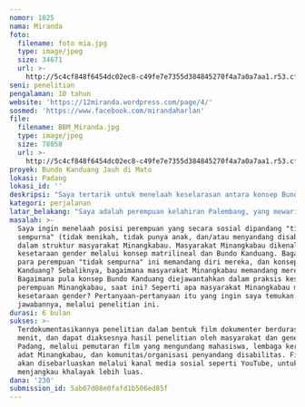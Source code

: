```yaml
---
nomor: 1025
nama: Miranda
foto:
  filename: foto mia.jpg
  type: image/jpeg
  size: 34671
  url: >-
    http://5c4cf848f6454dc02ec8-c49fe7e7355d384845270f4a7a0a7aa1.r53.cf2.rackcdn.com/4fa38b46-1601-4c76-8830-f26747ac1e49/foto%20mia.jpg
seni: penelitian
pengalaman: 10 tahun
website: 'https://12miranda.wordpress.com/page/4/'
sosmed: 'https://www.facebook.com/mirandaharlan'
file:
  filename: BBM_Miranda.jpg
  type: image/jpeg
  size: 78058
  url: >-
    http://5c4cf848f6454dc02ec8-c49fe7e7355d384845270f4a7a0a7aa1.r53.cf2.rackcdn.com/a1601d62-6aaa-4359-8c5d-6a8eba090551/BBM_Miranda.jpg
proyek: Bundo Kanduang Jauh di Mato
lokasi: Padang
lokasi_id: ''
deskripsi: "Saya tertarik untuk menelaah keselarasan antara konsep Bundo Kanduang dan matrilineal yang dianut masyarakat Padang, dengan praksis keseharian perempuan Padang. Dalam penelitian ini, saya ingin mencari tahu, sejauh mana masyarakat Padang mengejawantahkan konsep kesetaraan gender, terutama menyangkut perempuan-perempuan yang secara sosial dipandang \"tidak sempurna\" (tidak menikah, tidak punya anak, atau menyandang disabilitas). Bagaimana pula para perempuan dengan pilihan dan kebutuhan yang spesifik ini dipandang, diterima, dan ditempatkan dalam suku mereka, dan dalam struktur masyarakat Minangkabau secara luas. \r\nAlur proyek terdiri dari proses penelitian literer, penelitian lapangan dengan melakukan perjalanan ke Padang dan berkolaborasi dengan periset lokal, proses mendokumentasikan hasil penelitian (produksi video), proses editing, dan finalisasi video dokumenter. Hasil penelitian ini diproyeksikan untuk diputar di hadapan khalayak Padang, dengan membuka ruang diskusi.\r\nMelalui proyek ini pula, saya berharap dapat melihat ulang diri saya dalam konteks kekaryaan. Meski dunia yang sesungguhnya saya geluti adalah tulis-menulis, sudah sejak lama saya ingin membuat karya dalam bentuk video dokumenter. Media audio-visual cenderung lebih mudah diterima oleh berbagai kalangan, ketimbang buku atau dokumentasi tertulis lainnya. Hibah ini menantang saya untuk mewujudkannya."
kategori: perjalanan
latar_belakang: "Saya adalah perempuan kelahiran Palembang, yang mewarisi darah Padang dari kakek dan ayah saya. Dalam keluarga besar saya dari garis ibu, perempuan hampir selalu menempati posisi dominan, terutama sebagai perekat silaturahim dan tempat bertanya dalam mengambil keputusan. Di sisi lain, saya tak pernah tinggal lama di Sumatera. Sedemikian berjaraknya saya dengan asal-usul, sehingga saya selalu menahbiskan diri sebagai orang Jawa. Namun, matrilineal adalah kata yang sejak lama sudah 'nyangkut dan mengganggu benak saya.\r\nDari sejumlah referensi permukaan yang saya telusuri, konsep matrilineal masyarakat Minangkabau sendiri tak sepenuhnya sejalan dengan gagasan kesetaraan gender yang saya bayangkan semula. Konsep kekerabatan ini menggunakan jalur ibu, menempatkan perempuan sebagai pengambil keputusan, dan memberinya kepastian hak waris (rumah) dalam keluarga, namun di sisi lain juga menerapkan nilai-nilai yang, bagi sebagian orang, seolah membatasi gerak langkah perempuan. Tatanan masyarakat Minangkabau sendiri berlandaskan pada Al-Qur'an (adat basandi syarak, syarak basandi Kitabullah). \r\nPersinggungan dengan teman-teman penyandang disabilitas, dan mereka yang memilih untuk tidak menikah atau belum juga punya anak (seperti saya sendiri), kemudian menimbulkan pertanyaan lanjutan. Ketika dalam persepsi masyarakat Minangkabau, perempuan senantiasa disanjung dan ditinggikan, apakah demikian pula halnya dengan perempuan yang dipandang \"tidak sempurna\"?"
masalah: >-
  Saya ingin menelaah posisi perempuan yang secara sosial dipandang "tidak
  sempurna" (tidak menikah, tidak punya anak, dan/atau menyandang disabilitas)
  dalam struktur masyarakat Minangkabau. Masyarakat Minangkabau dikenal menganut
  kesetaraan gender melalui konsep matrilineal dan Bundo Kanduang. Bagaimana
  para perempuan "tidak sempurna" ini memandang diri mereka, dan konsep Bundo
  Kanduang? Sebaliknya, bagaimana masyarakat Minangkabau memandang mereka?
  Bagaimana pula konsep Bundo Kanduang diejawantahkan dalam praksis keseharian
  perempuan Minangkabau, saat ini? Seperti apa masyarakat Minangkabau memaknai
  kesetaraan gender? Pertanyaan-pertanyaan itu yang ingin saya temukan
  jawabannya, melalui penelitian ini.
durasi: 6 bulan
sukses: >-
  Terdokumentasikannya penelitian dalam bentuk film dokumenter berdurasi 30 - 60
  menit, dan dapat diaksesnya hasil penelitian oleh masyarakat dan generasi muda
  Padang, melalui pemutaran film yang mengundang mahasiswa, lembaga kerapatan
  adat Minangkabau, dan komunitas/organisasi penyandang disabilitas. Film juga
  akan disebarluaskan melalui kanal media sosial seperti YouTube, untuk dapat
  menjangkau khalayak lebih luas.
dana: '230'
submission_id: 5ab67d08e0fafd1b506ed85f
---
```

